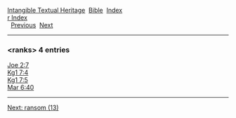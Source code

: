 [Intangible Textual Heritage](../../index)  [Bible](../index) 
[Index](index)   
[r Index](_r_)  
  [Previous](c09145)  [Next](c09147) 

------------------------------------------------------------------------

### &lt;ranks&gt; 4 entries

[Joe 2:7](../kjv/joe002.htm#007)  
[Kg1 7:4](../kjv/kg1007.htm#004)  
[Kg1 7:5](../kjv/kg1007.htm#005)  
[Mar 6:40](../kjv/mar006.htm#040)  

------------------------------------------------------------------------

[Next: ransom (13)](c09147)
